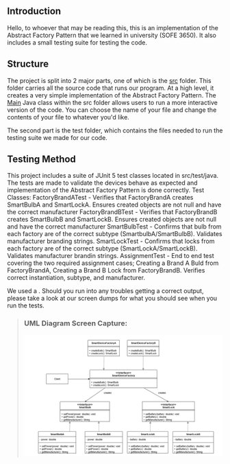 ## Introduction
Hello, to whoever that may be reading this, this is an implementation of the Abstract Factory Pattern that we learned in 
university (SOFE 3650). It also includes a small testing suite for testing the code.

## Structure 
The project is split into 2 major parts, one of which is the [src](src) folder. This folder carries all the source code 
that runs our program. At a high level, it creates a very simple implementation of the Abstract Factory Pattern.
The [Main](src/main/java/Main.java) Java class within the src folder allows users to run a more interactive version of the code. 
You can choose the name of your file and change the contents of your file to whatever you'd like. 

The second part is the test folder, which contains the files needed to run the testing suite we made for our code.

## Testing Method
This project includes a suite of JUnit 5 test classes located in src/test/java. The tests are made to validate the devices behave as expected and implementation of the Abstract Factory Pattern is done correctly.
Test Classes:
FactoryBrandATest - Verifies that FactoryBrandA creates SmartBulbA and SmartLockA. Ensures created objects are not null and have the correct manufacturer
FactoryBrandBTest - Verifies that FactoryBrandB creates SmartBulbB and SmartLockB. Ensures created objects are not null and have the correct manufacturer
SmartBulbTest - Confirms that bulb from each factory are of the correct subtype (SmartbulbA/SmartBulbB). Validates manufacturer branding strings.
SmartLockTest - Confirms that locks from each factory are of the correct subtype (SmartLockA/SmartLockB). Validates manufacturer brandin strings.
AssignmentTest - End to end test covering the two required assignment cases; Creating a Brand A Buld from FactoryBrandA, Creating a Brand B Lock from FactoryBrandB. Verifies correct instantiation, subtype, and manufacturer.

We used a . Should you run into any troubles getting a correct output, please take a look at our screen dumps for what 
you should see when you run the tests.

>### UML Diagram Screen Capture:
> 
>![Alt text](screencaptures/AbstractFactory_UML.png?raw=true "Abstract Factory UML")
